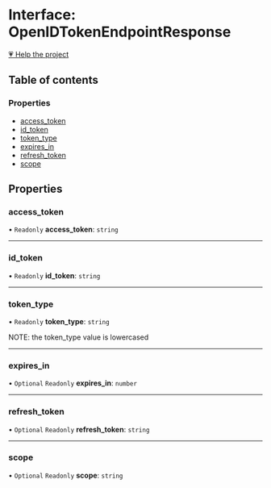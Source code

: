 # Interface: OpenIDTokenEndpointResponse

[💗 Help the project](https://github.com/sponsors/panva)

## Table of contents

### Properties

- [access\_token](OpenIDTokenEndpointResponse.md#access_token)
- [id\_token](OpenIDTokenEndpointResponse.md#id_token)
- [token\_type](OpenIDTokenEndpointResponse.md#token_type)
- [expires\_in](OpenIDTokenEndpointResponse.md#expires_in)
- [refresh\_token](OpenIDTokenEndpointResponse.md#refresh_token)
- [scope](OpenIDTokenEndpointResponse.md#scope)

## Properties

### access\_token

• `Readonly` **access\_token**: `string`

___

### id\_token

• `Readonly` **id\_token**: `string`

___

### token\_type

• `Readonly` **token\_type**: `string`

NOTE: the token_type value is lowercased

___

### expires\_in

• `Optional` `Readonly` **expires\_in**: `number`

___

### refresh\_token

• `Optional` `Readonly` **refresh\_token**: `string`

___

### scope

• `Optional` `Readonly` **scope**: `string`
